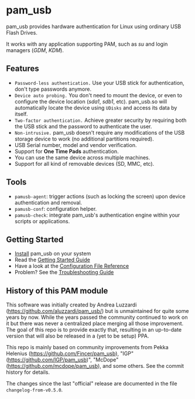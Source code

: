 pam\_usb
========

pam\_usb provides hardware authentication for Linux using ordinary USB Flash Drives.

It works with any application supporting PAM, such as _su_ and login managers (_GDM_, _KDM_).

Features
--------

* `Password-less authentication.` Use your USB stick for authentication, don't type passwords anymore.
* `Device auto probing.` You don't need to mount the device, or even to configure the device location (_sda1_, _sdb1_, etc). pam\_usb.so will automatically locate the device using `UDisks` and access its data by itself.
* `Two-factor authentication.` Achieve greater security by requiring both the USB stick and the password to authenticate the user.
* `Non-intrusive.` pam\_usb doesn't require any modifications of the USB storage device to work (no additional partitions required).
* USB Serial number, model and vendor verification.
* Support for **One Time Pads** authentication.
* You can use the same device across multiple machines.
* Support for all kind of removable devices (SD, MMC, etc).

Tools
-----
* `pamusb-agent`: trigger actions (such as locking the screen) upon device authentication and removal.
* `pamusb-conf`: configuration helper.
* `pamusb-check`: integrate pam\_usb's authentication engine within your scripts or applications.

Getting Started
----------------
* [Install](https://github.com/aluzzardi/pam_usb/wiki/Install) pam_usb on your system
* Read the [Getting Started Guide](https://github.com/aluzzardi/pam_usb/wiki/Getting-Started)
* Have a look at the [Configuration File Reference](https://github.com/aluzzardi/pam_usb/wiki/Configuration)
* Problem? See the [Troubleshooting Guide](https://github.com/aluzzardi/pam_usb/wiki/Troubleshooting)

History of this PAM module
----------------
This software was initially created by Andrea Luzzardi (https://github.com/aluzzardi/pam_usb/) but is
unmaintained for quite some years by now. While the years passed the community continued to work on it
but there was never a centralized place merging all those improvement. The goal of this repo is to provide
exactly that, resulting in an up-to-date version that will also be released in a (yet to be setup) PPA.

This repo is mainly based on community improvements from Pekka Helenius (https://github.com/Fincer/pam_usb),
"IGP" (https://github.com/IGP/pam_usb)", "McDope" (https://github.com/mcdope/pam_usb), and some others. 
See the commit history for details.

The changes since the last "official" release are documented in the file `changelog-from-v0.5.0`.
